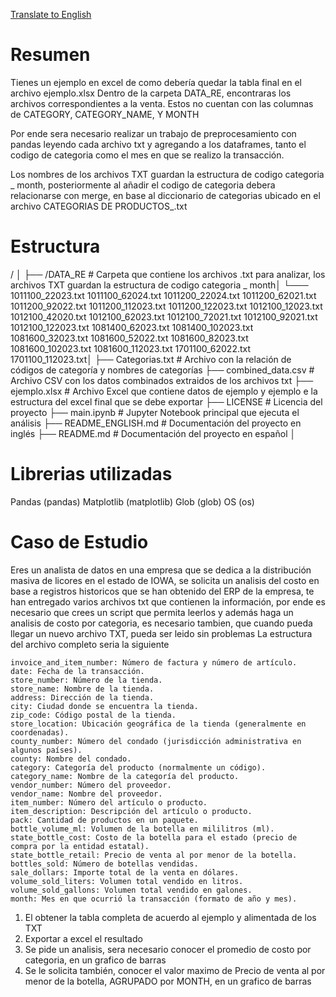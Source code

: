 [Translate to English](README_ENGLISH.md)
# Resumen
Tienes un ejemplo en excel de como debería quedar la tabla final en el archivo ejemplo.xlsx
Dentro de la carpeta DATA_RE, encontraras los archivos correspondientes a la venta. Estos no cuentan con las columnas de CATEGORY, CATEGORY_NAME, Y MONTH

Por ende sera necesario realizar un trabajo de preprocesamiento con pandas leyendo cada archivo txt y agregando a los dataframes, tanto el codigo de categoria como el mes en que se realizo la transacción.

Los nombres de los archivos TXT guardan la estructura de codigo categoria _ month, posteriormente al añadir el codigo de categoria debera relacionarse con merge, en base al diccionario de categorias ubicado en el archivo CATEGORIAS DE PRODUCTOS_.txt

# Estructura

/ │
├── /DATA_RE # Carpeta que contiene los archivos .txt para analizar, los archivos TXT guardan la estructura de codigo categoria _ month│
  └───  1011100_22023.txt
        1011100_62024.txt
        1011200_22024.txt
        1011200_62021.txt
        1011200_92022.txt
        1011200_112023.txt
        1011200_122023.txt
        1012100_12023.txt
        1012100_42020.txt
        1012100_62023.txt
        1012100_72021.txt
        1012100_92021.txt
        1012100_122023.txt
        1081400_62023.txt
        1081400_102023.txt
        1081600_32023.txt
        1081600_52022.txt
        1081600_82023.txt
        1081600_102023.txt
        1081600_112023.txt
        1701100_62022.txt
        1701100_112023.txt│
├── Categorias.txt # Archivo con la relación de códigos de categoría y nombres de categorías 
├── combined_data.csv # Archivo CSV con los datos combinados extraidos de los archivos txt
├── ejemplo.xlsx # Archivo Excel que contiene datos de ejemplo y ejemplo e la estructura del excel final que se debe exportar
├── LICENSE # Licencia del proyecto 
├── main.ipynb # Jupyter Notebook principal que ejecuta el análisis 
├── README_ENGLISH.md # Documentación del proyecto en inglés
├── README.md # Documentación del proyecto en español │

# Librerias utilizadas

Pandas (pandas)
Matplotlib (matplotlib)
Glob (glob)
OS (os)

# Caso de Estudio

Eres un analista de datos en una empresa que se dedica a la distribución masiva de licores en el estado de IOWA, se solicita un analisis del costo en base a registros historicos que se han obtenido del ERP de la empresa, te han entregado varios archivos txt que contienen la información, por ende es necesario que crees un script que permita leerlos y además haga un analisis de costo por categoria, es necesario tambien, que cuando pueda llegar un nuevo archivo TXT, pueda ser leido sin problemas
La estructura del archivo completo seria la siguiente

    invoice_and_item_number: Número de factura y número de artículo.
    date: Fecha de la transacción.
    store_number: Número de la tienda.
    store_name: Nombre de la tienda.
    address: Dirección de la tienda.
    city: Ciudad donde se encuentra la tienda.
    zip_code: Código postal de la tienda.
    store_location: Ubicación geográfica de la tienda (generalmente en coordenadas).
    county_number: Número del condado (jurisdicción administrativa en algunos países).
    county: Nombre del condado.
    category: Categoría del producto (normalmente un código).
    category_name: Nombre de la categoría del producto.
    vendor_number: Número del proveedor.
    vendor_name: Nombre del proveedor.
    item_number: Número del artículo o producto.
    item_description: Descripción del artículo o producto.
    pack: Cantidad de productos en un paquete.
    bottle_volume_ml: Volumen de la botella en mililitros (ml).
    state_bottle_cost: Costo de la botella para el estado (precio de compra por la entidad estatal).
    state_bottle_retail: Precio de venta al por menor de la botella.
    bottles_sold: Número de botellas vendidas.
    sale_dollars: Importe total de la venta en dólares.
    volume_sold_liters: Volumen total vendido en litros.
    volume_sold_gallons: Volumen total vendido en galones.
    month: Mes en que ocurrió la transacción (formato de año y mes).


1. El obtener la tabla completa de acuerdo al ejemplo y alimentada de los TXT
2. Exportar a excel el resultado
3. Se pide un analisis, sera necesario conocer el promedio de costo por categoria, en un grafico de barras
4. Se le solicita también, conocer el valor maximo de Precio de venta al por menor de la botella, AGRUPADO por MONTH, en un grafico de barras
